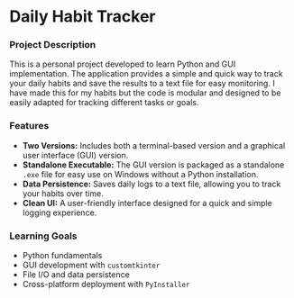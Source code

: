 # Daily Habit Tracker

### Project Description

This is a personal project developed to learn Python and GUI implementation. The application provides a simple and quick way to track your daily habits and save the results to a text file for easy monitoring. I have made this for my habits but the code is modular and designed to be easily adapted for tracking different tasks or goals.

### Features

-   **Two Versions:** Includes both a terminal-based version and a graphical user interface (GUI) version.
-   **Standalone Executable:** The GUI version is packaged as a standalone `.exe` file for easy use on Windows without a Python installation.
-   **Data Persistence:** Saves daily logs to a text file, allowing you to track your habits over time.
-   **Clean UI:** A user-friendly interface designed for a quick and simple logging experience.

### Learning Goals

-   Python fundamentals
-   GUI development with `customtkinter`
-   File I/O and data persistence
-   Cross-platform deployment with `PyInstaller`